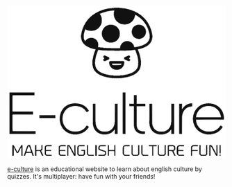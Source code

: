 ![](public/logo/application.png "e-culture logo")

[e-culture](https://le-chartreux.github.io/e-culture/) is an educational website to learn about english culture by quizzes.
It's multiplayer: have fun with your friends!
